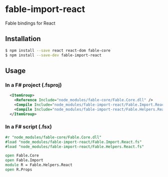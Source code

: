 # fable-import-react

Fable bindings for React

## Installation

```sh
$ npm install --save react react-dom fable-core
$ npm install --save-dev fable-import-react
```

## Usage

### In a F# project (.fsproj)

```xml
  <ItemGroup>
    <Reference Include="node_modules/fable-core/Fable.Core.dll" />
    <Compile Include="node_modules/fable-import-react/Fable.Import.React.fs" />
    <Compile Include="node_modules/fable-import-react/Fable.Helpers.React.fs" />
  </ItemGroup>
```

### In a F# script (.fsx)

```fsharp
#r "node_modules/fable-core/Fable.Core.dll"
#load "node_modules/fable-import-react/Fable.Import.React.fs"
#load "node_modules/fable-import-react/Fable.Helpers.React.fs"

open Fable.Core
open Fable.Import
module R = Fable.Helpers.React
open R.Props
```
